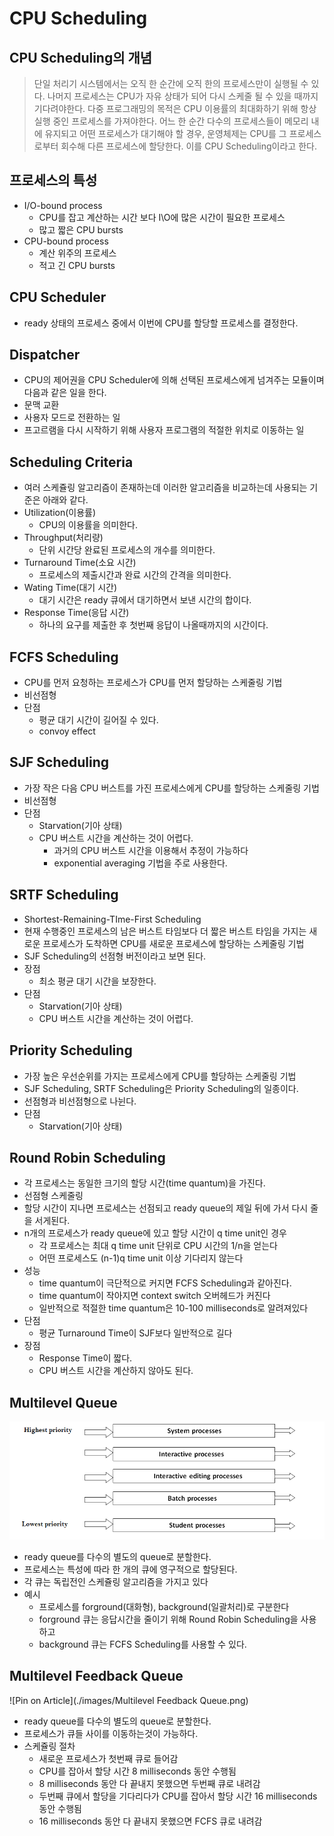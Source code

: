 # CPU Scheduling



## CPU Scheduling의 개념

> 단일 처리기 시스템에서는 오직 한 순간에 오직 한의 프로세스만이 실행될 수 있다. 나머지 프로세스는 CPU가 자유 상태가 되어 다시 스케줄 될 수 있을 때까지 기다려야한다. 다중 프로그래밍의 목적은 CPU 이용률의 최대화하기 위해 항상 실행 중인 프로세스를 가져야한다. 어느 한 순간 다수의 프로세스들이 메모리 내에 유지되고 어떤 프로세스가 대기해야 할 경우, 운영체제는 CPU를 그 프로세스로부터 회수해 다른 프로세스에 할당한다. 이를 CPU Scheduling이라고 한다.



## 프로세스의 특성

* I/O-bound process
  * CPU를 잡고 계산하는 시간 보다 I\O에 많은 시간이 필요한 프로세스
  * 많고 짧은 CPU bursts
* CPU-bound process
  * 계산 위주의 프로세스
  * 적고 긴 CPU bursts



## CPU Scheduler

* ready 상태의 프로세스 중에서 이번에 CPU를 할당할 프로세스를 결정한다.



## Dispatcher

* CPU의 제어권을 CPU Scheduler에 의해 선택된 프로세스에게 넘겨주는 모듈이며 다음과 같은 일을 한다.
* 문맥 교환
* 사용자 모드로 전환하는 일
* 프고르램을 다시 시작하기 위해 사용자 프로그램의 적절한 위치로 이동하는 일



## Scheduling Criteria

* 여러 스케쥴링 알고리즘이 존재하는데 이러한 알고리즘을 비교하는데 사용되는 기준은 아래와 같다.
* Utilization(이용률)
  * CPU의 이용률을 의미한다.
* Throughput(처리량)
  * 단위 시간당 완료된 프로세스의 개수를 의미한다.
* Turnaround Time(소요 시간)
  * 프로세스의 제출시간과 완료 시간의 간격을 의미한다.
* Wating Time(대기 시간)
  * 대기 시간은 ready 큐에서 대기하면서 보낸 시간의 합이다.
* Response Time(응답 시간)
  * 하나의 요구를 제출한 후 첫번째 응답이 나올때까지의 시간이다.



## FCFS Scheduling

* CPU를 먼저 요청하는 프로세스가 CPU를 먼저 할당하는 스케줄링 기법
* 비선점형
* 단점
  * 평균 대기 시간이 길어질 수 있다.
  * convoy effect



## SJF Scheduling

* 가장 작은 다음 CPU 버스트를 가진 프로세스에게 CPU를 할당하는 스케줄링 기법
* 비선점형
* 단점
  * Starvation(기아 상태)
  * CPU 버스트 시간을 계산하는 것이 어렵다.
    * 과거의 CPU 버스트 시간을 이용해서 추정이 가능하다
    * exponential averaging 기법을 주로 사용한다.



## SRTF Scheduling

* Shortest-Remaining-TIme-First Scheduling
* 현재 수행중인 프로세스의 남은 버스트 타임보다 더 짧은 버스트 타임을 가지는 새로운 프로세스가 도착하면 CPU를 새로운 프로세스에 할당하는 스케줄링 기법
* SJF Scheduling의 선점형 버전이라고 보면 된다.
* 장점
  * 최소 평균 대기 시간을 보장한다.
* 단점
  * Starvation(기아 상태)
  * CPU 버스트 시간을 계산하는 것이 어렵다.



## Priority Scheduling

* 가장 높은 우선순위를 가지는 프로세스에게 CPU를 할당하는 스케줄링 기법
* SJF Scheduling, SRTF Scheduling은  Priority Scheduling의 일종이다.
* 선점형과 비선점형으로 나뉜다.
* 단점
  * Starvation(기아 상태)



## Round Robin Scheduling

* 각 프로세스는 동일한 크기의 할당 시간(time quantum)을 가진다.
* 선점형 스케줄링
* 할당 시간이 지나면 프로세스는 선점되고 ready queue의 제일 뒤에 가서 다시 줄을 서게된다.
* n개의 프로세스가  ready queue에 있고 할당 시간이 q time unit인 경우
  * 각 프로세스는 최대  q time unit 단위로 CPU 시간의 1/n을 얻는다
  * 어떤 프로세스도 (n-1)q time unit 이상 기다리지 않는다
* 성능
  * time quantum이 극단적으로 커지면 FCFS Scheduling과 같아진다.
  * time quantum이 작아지면 context switch 오버헤드가 커진다
  * 일반적으로 적절한 time quantum은 10-100 milliseconds로 알려져있다
* 단점
  * 평균 Turnaround Time이 SJF보다 일반적으로 길다 
* 장점
  * Response Time이 짧다.
  * CPU 버스트 시간을 계산하지 않아도 된다.



## Multilevel Queue

![Multilevel Queue Scheduling in Operating System](./images/highest-priority.png)

* ready queue를 다수의 별도의 queue로 분할한다.
* 프로세스는 특성에 따라 한 개의 큐에 영구적으로 할당된다.
* 각 큐는 독립전인 스케쥴링 알고리즘을 가지고 있다
* 예시 
  * 프로세스를 forground(대화형), background(일괄처리)로 구분한다
  * forground 큐는 응답시간을 줄이기 위해 Round Robin Scheduling을 사용하고
  * background 큐는 FCFS Scheduling를 사용할 수 있다.



## Multilevel Feedback Queue

![Pin on Article](./images/Multilevel Feedback Queue.png)

* ready queue를 다수의 별도의 queue로 분할한다.
* 프로세스가 큐들 사이를 이동하는것이 가능하다.
* 스케쥴링 절차
  * 새로운 프로세스가 첫번째 큐로 들어감
  * CPU를 잡아서 할당 시간 8 milliseconds 동안 수행됨
  * 8 milliseconds 동안 다 끝내지 못했으면 두번째 큐로 내려감
  * 두번째 큐에서 할당을 기다리다가 CPU를 잡아서 할당 시간 16 milliseconds 동안 수행됨
  * 16 milliseconds 동안 다 끝내지 못했으면 FCFS 큐로 내려감